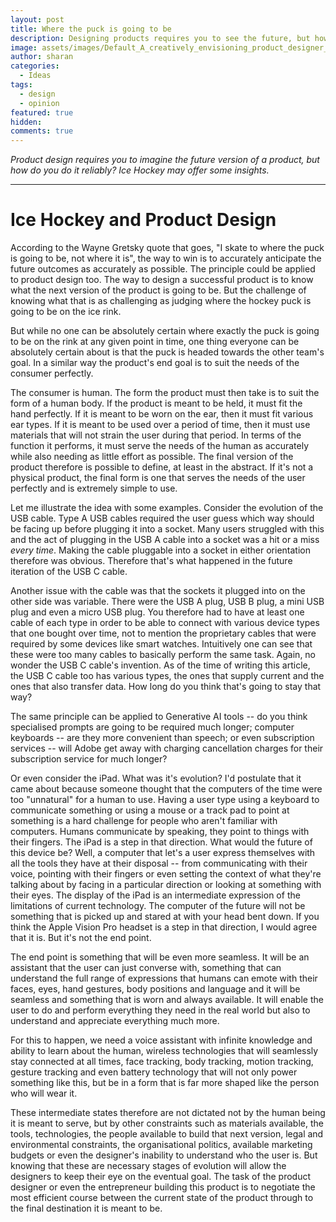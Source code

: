 ```yaml
---
layout: post
title: Where the puck is going to be
description: Designing products requires you to see the future, but how do you do it
image: assets/images/Default_A_creatively_envisioning_product_designer_vividly_cont_3.jpg
author: sharan
categories:
  - Ideas
tags:
  - design
  - opinion
featured: true
hidden: 
comments: true
---
```

*Product design requires you to imagine the future version of a product, but how do you do it reliably? Ice Hockey may offer some insights.*

___
# Ice Hockey and Product Design

According to the Wayne Gretsky quote that goes, "I skate to where the puck is going to be, not where it is", the way to win is to accurately anticipate the future outcomes as accurately as possible. The principle could be applied to product design too. The way to design a successful product is to know what the next version of the product is going to be. But the challenge of knowing what that is as challenging as judging where the hockey puck is going to be on the ice rink. 

But while no one can be absolutely certain where exactly the puck is going to be on the rink at any given point in time, one thing everyone can be absolutely certain about is that the puck is headed towards the other team's goal. In a similar way the product's end goal is to suit the needs of the consumer perfectly.

The consumer is human. The form the product must then take is to suit the form of a human body. If the product is meant to be held, it must fit the hand perfectly. If it is meant to be worn on the ear, then it must fit various ear types. If it is meant to be used over a period of time, then it must use materials that will not strain the user during that period. In terms of the function it performs, it must serve the needs of the human as accurately while also needing as little effort as possible. The final version of the product therefore is possible to define, at least in the abstract. If it's not a physical product, the final form is one that serves the needs of the user perfectly and is extremely simple to use.

Let me illustrate the idea with some examples. Consider the evolution of the USB cable. Type A USB cables required the user guess which way should be facing up before plugging it into a socket. Many users struggled with this and the act of plugging in the USB A cable into a socket was a hit or a miss *every time*. Making the cable pluggable into a socket in either orientation therefore was obvious. Therefore that's what happened in the future iteration of the USB C cable. 

Another issue with the cable was that the sockets it plugged into on the other side was variable. There were the USB A plug, USB B plug, a mini USB plug and even a micro USB plug. You therefore had to have at least one cable of each type in order to be able to connect with various device types that one bought over time, not to mention the proprietary cables that were required by some devices like smart watches. Intuitively one can see that these were too many cables to basically perform the same task. Again, no wonder the USB C cable's invention. As of the time of writing this article, the USB C cable too has various types, the ones that supply current and the ones that also transfer data. How long do you think that's going to stay that way? 

The same principle can be applied to Generative AI tools -- do you think specialised prompts are going to be required much longer; computer keyboards -- are they more convenient than speech;  or even subscription services -- will Adobe get away with charging cancellation charges for their subscription service for much longer?

Or even consider the iPad. What was it's evolution? I'd postulate that it came about because someone thought that the computers of the time were too "unnatural" for a human to use. Having a user type using a keyboard to communicate something or using a mouse or a track pad to point at something is a hard challenge for people who aren't familiar with computers. Humans communicate by speaking, they point to things with their fingers. The iPad is a step in that direction. What would the future of this device be? Well, a computer that let's a user express themselves with all the tools they have at their disposal -- from communicating with their voice, pointing with their fingers or even setting the context of what they're talking about by facing in a particular direction or looking at something with their eyes. The display of the iPad is an intermediate expression of the limitations of current technology. The computer of the future will not be something that is picked up and stared at with your head bent down. If you think the Apple Vision Pro headset is a step in that direction, I would agree that it is. But it's not the end point. 

The end point is something that will be even more seamless. It will be an assistant that the user can just converse with, something that can understand the full range of expressions that humans can emote with their faces, eyes, hand gestures, body positions and language and it will be seamless and something that is worn and always available. It will enable the user to do and perform everything they need in the real world but also to understand and appreciate everything much more.

For this to happen, we need a voice assistant with infinite knowledge and ability to learn about the human, wireless technologies that will seamlessly stay connected at all times, face tracking, body tracking, motion tracking, gesture tracking and even battery technology that will not only power something like this, but be in a form that is far more shaped like the person who will wear it.

These intermediate states therefore are not dictated not by the human being it is meant to serve, but by other constraints such as materials available, the tools, technologies, the people available to build that next version, legal and environmental constraints, the organisational politics, available marketing budgets or even the designer's inability to understand who the user is. But knowing that these are necessary stages of evolution will allow the designers to keep their eye on the eventual goal. The task of the product designer or even the entrepreneur building this product is to negotiate the most efficient course between the current state of the product through to the final destination it is meant to be.
